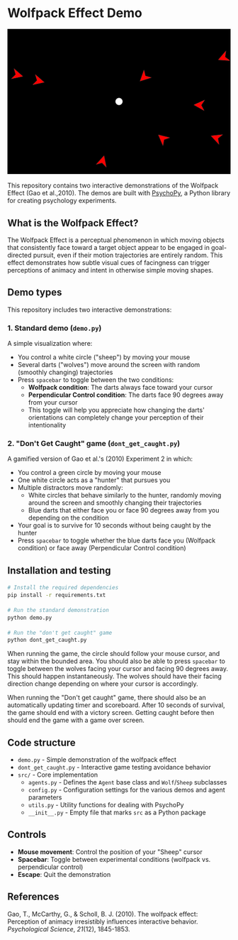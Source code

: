 # Wolfpack Effect Demo

![Demonstration of the Wolfpack Effect](./src/images/demo.png)

This repository contains two interactive demonstrations of the Wolfpack Effect (Gao et al.,2010). The demos are built
with [PsychoPy](https://www.psychopy.org/), a Python library for creating psychology experiments.

## What is the Wolfpack Effect?

The Wolfpack Effect is a perceptual phenomenon in which moving objects that consistently face toward a target object
appear to be engaged in goal-directed pursuit, even if their motion trajectories are entirely random. This effect
demonstrates how subtle visual cues of facingness can trigger perceptions of animacy and intent in otherwise simple
moving shapes.

## Demo types

This repository includes two interactive demonstrations:

### 1. Standard demo (`demo.py`)

A simple visualization where:

- You control a white circle ("sheep") by moving your mouse
- Several darts ("wolves") move around the screen with random (smoothly changing) trajectories
- Press `spacebar` to toggle between the two conditions:
  - **Wolfpack condition**: The darts always face toward your cursor
  - **Perpendicular Control condition**: The darts face 90 degrees away from your cursor
  - This toggle will help you appreciate how changing the darts' orientations can completely change your perception of
    their intentionality

### 2. "Don't Get Caught" game (`dont_get_caught.py`)

A gamified version of Gao et al.'s (2010) Experiment 2 in which:

- You control a green circle by moving your mouse
- One white circle acts as a "hunter" that pursues you
- Multiple distractors move randomly:
  - White circles that behave similarly to the hunter, randomly moving around the screen and smoothly changing their
    trajectories
  - Blue darts that either face you or face 90 degrees away from you depending on the condition
- Your goal is to survive for 10 seconds without being caught by the hunter
- Press `spacebar` to toggle whether the blue darts face you (Wolfpack condition) or face away (Perpendicular Control
  condition)

## Installation and testing

```bash
# Install the required dependencies
pip install -r requirements.txt

# Run the standard demonstration
python demo.py

# Run the "don't get caught" game
python dont_get_caught.py
```

When running the game, the circle should follow your mouse cursor, and stay within the bounded area.
You should also be able to press `spacebar` to toggle between the wolves facing your cursor and facing 90 degrees away. This should happen instantaneously. The wolves should have their facing direction change depending on where your cursor is accordingly.

When running the "Don't get caught" game, there should also be an automatically updating timer and scoreboard. After 10 seconds of survival, the game should end with a victory screen. Getting caught before then should end the game with a game over screen.

## Code structure

- `demo.py` - Simple demonstration of the wolfpack effect
- `dont_get_caught.py` - Interactive game testing avoidance behavior
- `src/` - Core implementation
  - `agents.py` - Defines the `Agent` base class and `Wolf`/`Sheep` subclasses
  - `config.py` - Configuration settings for the various demos and agent parameters
  - `utils.py` - Utility functions for dealing with PsychoPy
  - `__init__.py` - Empty file that marks `src` as a Python package

## Controls

- **Mouse movement**: Control the position of your "Sheep" cursor
- **Spacebar**: Toggle between experimental conditions (wolfpack vs. perpendicular control)
- **Escape**: Quit the demonstration

## References

Gao, T., McCarthy, G., & Scholl, B. J. (2010). The wolfpack effect: Perception of animacy irresistibly influences
interactive behavior. _Psychological Science_, _21_(12), 1845-1853.
